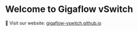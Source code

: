 # Welcome to Gigaflow vSwitch
🚀 Visit our website: [gigaflow-vswitch.github.io](https://gigaflow-vswitch.github.io)
